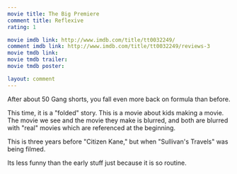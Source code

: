 ```yaml
---
movie title: The Big Premiere
comment title: Reflexive
rating: 1

movie imdb link: http://www.imdb.com/title/tt0032249/
comment imdb link: http://www.imdb.com/title/tt0032249/reviews-3
movie tmdb link: 
movie tmdb trailer: 
movie tmdb poster: 

layout: comment
---
```


After about 50 Gang shorts, you fall even more back on formula than before.

This time, it is a "folded" story. This is a movie about kids making a movie. The movie we see and the movie they make is blurred, and both are blurred with "real" movies which are referenced at the beginning.

This is three years before "Citizen Kane," but when "Sullivan's Travels" was being filmed.

Its less funny than the early stuff just because it is so routine.